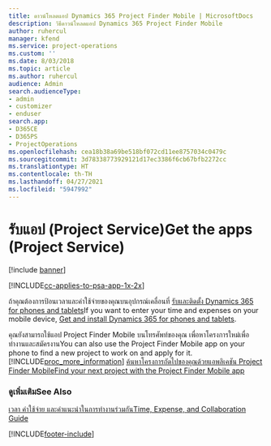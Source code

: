 ```yaml
---
title: ดาวน์โหลดแอป Dynamics 365 Project Finder Mobile | MicrosoftDocs
description: วิธีดาวน์โหลดแอป Dynamics 365 Project Finder Mobile
author: ruhercul
manager: kfend
ms.service: project-operations
ms.custom: ''
ms.date: 8/03/2018
ms.topic: article
ms.author: ruhercul
audience: Admin
search.audienceType:
- admin
- customizer
- enduser
search.app:
- D365CE
- D365PS
- ProjectOperations
ms.openlocfilehash: cea18b38a69be518bf072cd11ee8757034c0479c
ms.sourcegitcommit: 3d78338773929121d17ec3386f6cb67bfb2272cc
ms.translationtype: HT
ms.contentlocale: th-TH
ms.lasthandoff: 04/27/2021
ms.locfileid: "5947992"
---
```

# <a name="get-the-apps-project-service"></a><span data-ttu-id="72ddd-103">รับแอป (Project Service)</span><span class="sxs-lookup"><span data-stu-id="72ddd-103">Get the apps (Project Service)</span></span>

[!include [banner](../includes/psa-now-project-operations.md)]

[!INCLUDE[cc-applies-to-psa-app-1x-2x](../includes/cc-applies-to-psa-app-1x-2x.md)]

<span data-ttu-id="72ddd-104">ถ้าคุณต้องการป้อนเวลาและค่าใช้จ่ายของคุณบนอุปกรณ์เคลื่อนที่ [รับและติดตั้ง Dynamics 365 for phones and tablets](/dynamics365/mobile-app/dynamics-365-phones-tablets-users-guide)</span><span class="sxs-lookup"><span data-stu-id="72ddd-104">If you want to enter your time and expenses on your mobile device, [Get and install Dynamics 365 for phones and tablets](/dynamics365/mobile-app/dynamics-365-phones-tablets-users-guide).</span></span>  
  
 <span data-ttu-id="72ddd-105">คุณยังสามารถใช้แอป Project Finder Mobile บนโทรศัพท์ของคุณ เพื่อหาโครงการใหม่เพื่อทำงานและสมัครงาน</span><span class="sxs-lookup"><span data-stu-id="72ddd-105">You can also use the Project Finder Mobile app on your phone to find a new project to work on and apply for it.</span></span> [!INCLUDE[proc_more_information](../includes/proc-more-information.md)] <span data-ttu-id="72ddd-106">[ค้นหาโครงการถัดไปของคุณด้วยแอพลิเคชัน Project Finder Mobile](../psa/find-next-project-finder-mobile-app.md)</span><span class="sxs-lookup"><span data-stu-id="72ddd-106">[Find your next project with the Project Finder Mobile app](../psa/find-next-project-finder-mobile-app.md)</span></span> 
  
### <a name="see-also"></a><span data-ttu-id="72ddd-107">ดูเพิ่มเติม</span><span class="sxs-lookup"><span data-stu-id="72ddd-107">See Also</span></span>  
 [<span data-ttu-id="72ddd-108">เวลา ค่าใช้จ่าย และคำแนะนำในการทำงานร่วมกัน</span><span class="sxs-lookup"><span data-stu-id="72ddd-108">Time, Expense, and Collaboration Guide</span></span>](../psa/time-expense-collaboration-guide.md)


[!INCLUDE[footer-include](../includes/footer-banner.md)]